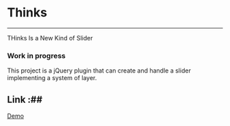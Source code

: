 # Thinks #
------
THinks Is a New Kind of Slider

### Work in progress ###

This project is a jQuery plugin that can create and handle a slider implementing a system of layer.

## Link :##
[Demo](http://elrow.lescigales.org/experiences-thinks.html) 

